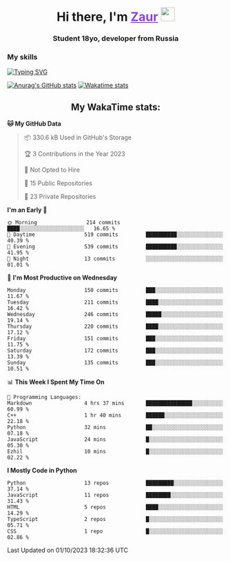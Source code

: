 <h1 align="center">
    Hi there, I'm 
    <a href="https://t.me/skyguy" target="_blank" style="color: #8C43EA">Zaur</a>
    <img src="https://github.com/blackcater/blackcater/raw/main/images/Hi.gif" height="32">
</h1>

<h3 align="center">
    Student 18yo, developer from Russia
</h3>  

### **My skills**
[![Typing SVG](https://readme-typing-svg.herokuapp.com?font=Oxanium&duration=3000&pause=1500&color=8C43EA&height=30&lines=Python:+FastAPI,+Flask,+Aiogram,+Telethon;SQL:+PostgreSQL,+SQLite;Javascript:+React.js;HTML,+CSS+(SCSS))](https://git.io/typing-svg)

[![Anurag's GitHub stats](https://github-readme-stats.vercel.app/api?username=mrskyguy&hide_title=true&count_private=true&show_icons=true&title_color=8C43EA&icon_color=BE57EA&bg_color=30,191919,341b56&text_color=B1B1B1&border_radius=10&hide_border=true)](https://github.com/anuraghazra/github-readme-stats)
[![Wakatime stats](https://github-readme-stats.vercel.app/api/wakatime?username=skyguy&hide_title=true&show_icons=true&title_color=8C43EA&icon_color=BE57EA&bg_color=30,191919,341b56&text_color=B1B1B1&border_radius=10&hide_border=true)](https://github.com/anuraghazra/github-readme-stats)


<h2 align="center"> My WakaTime stats: </h2>

<!--START_SECTION:waka-->
**🐱 My GitHub Data** 

> 📦 330.6 kB Used in GitHub's Storage 
 > 
> 🏆 3 Contributions in the Year 2023
 > 
> 🚫 Not Opted to Hire
 > 
> 📜 15 Public Repositories 
 > 
> 🔑 23 Private Repositories 
 > 
**I'm an Early 🐤** 

```text
🌞 Morning                214 commits         ████░░░░░░░░░░░░░░░░░░░░░   16.65 % 
🌆 Daytime                519 commits         ██████████░░░░░░░░░░░░░░░   40.39 % 
🌃 Evening                539 commits         ██████████░░░░░░░░░░░░░░░   41.95 % 
🌙 Night                  13 commits          ░░░░░░░░░░░░░░░░░░░░░░░░░   01.01 % 
```
📅 **I'm Most Productive on Wednesday** 

```text
Monday                   150 commits         ███░░░░░░░░░░░░░░░░░░░░░░   11.67 % 
Tuesday                  211 commits         ████░░░░░░░░░░░░░░░░░░░░░   16.42 % 
Wednesday                246 commits         █████░░░░░░░░░░░░░░░░░░░░   19.14 % 
Thursday                 220 commits         ████░░░░░░░░░░░░░░░░░░░░░   17.12 % 
Friday                   151 commits         ███░░░░░░░░░░░░░░░░░░░░░░   11.75 % 
Saturday                 172 commits         ███░░░░░░░░░░░░░░░░░░░░░░   13.39 % 
Sunday                   135 commits         ███░░░░░░░░░░░░░░░░░░░░░░   10.51 % 
```


📊 **This Week I Spent My Time On** 

```text
💬 Programming Languages: 
Markdown                 4 hrs 37 mins       ███████████████░░░░░░░░░░   60.99 % 
C++                      1 hr 40 mins        ██████░░░░░░░░░░░░░░░░░░░   22.18 % 
Python                   32 mins             ██░░░░░░░░░░░░░░░░░░░░░░░   07.18 % 
JavaScript               24 mins             █░░░░░░░░░░░░░░░░░░░░░░░░   05.30 % 
Ezhil                    10 mins             █░░░░░░░░░░░░░░░░░░░░░░░░   02.22 % 
```

**I Mostly Code in Python** 

```text
Python                   13 repos            █████████░░░░░░░░░░░░░░░░   37.14 % 
JavaScript               11 repos            ████████░░░░░░░░░░░░░░░░░   31.43 % 
HTML                     5 repos             ████░░░░░░░░░░░░░░░░░░░░░   14.29 % 
TypeScript               2 repos             █░░░░░░░░░░░░░░░░░░░░░░░░   05.71 % 
CSS                      1 repo              █░░░░░░░░░░░░░░░░░░░░░░░░   02.86 % 
```




 Last Updated on 01/10/2023 18:32:36 UTC
<!--END_SECTION:waka-->
